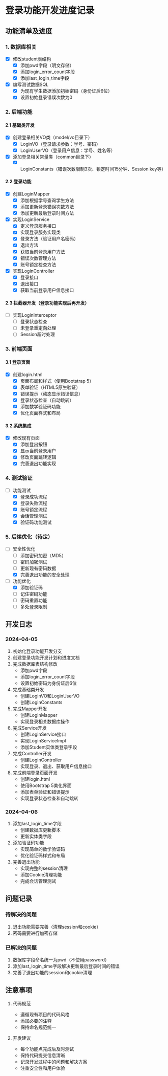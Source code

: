 # 登录功能开发进度记录

## 功能清单及进度
### 1. 数据库相关
- [x] 修改student表结构
  - [x] 添加pwd字段（明文存储）
  - [x] 添加login_error_count字段
  - [x] 添加last_login_time字段
- [x] 编写测试数据SQL
  - [x] 为现有学生数据添加初始密码（身份证后6位）
  - [x] 设置初始登录错误次数为0

### 2. 后端功能
#### 2.1 基础类开发
- [x] 创建登录相关VO类（model/vo目录下）
  - [x] LoginVO（登录请求参数：学号、密码）
  - [x] LoginUserVO（登录用户信息：学号、姓名等）
- [x] 添加登录相关常量类（common目录下）
  - [x] LoginConstants（错误次数限制3次、锁定时间15分钟、Session key等）

#### 2.2 登录功能
- [x] 创建LoginMapper
  - [x] 添加根据学号查询学生方法
  - [x] 添加更新登录错误次数方法
  - [x] 添加更新最后登录时间方法
- [x] 实现LoginService
  - [x] 定义登录服务接口
  - [x] 实现登录服务实现类
  - [x] 登录方法（验证用户名密码）
  - [x] 退出方法
  - [x] 获取当前登录用户方法
  - [x] 错误次数管理方法
  - [x] 账号锁定检查方法
- [x] 实现LoginController
  - [x] 登录接口
  - [x] 退出接口
  - [x] 获取当前登录用户信息接口

#### 2.3 拦截器开发（登录功能实现后再开发）
- [ ] 实现LoginInterceptor
  - [ ] 登录状态检查
  - [ ] 未登录重定向处理
  - [ ] Session超时处理

### 3. 前端页面
#### 3.1 登录页面
- [x] 创建login.html
  - [x] 页面布局和样式（使用Bootstrap 5）
  - [x] 表单验证（HTML5原生验证）
  - [x] 错误提示（动态显示错误信息）
  - [x] 登录状态检查（自动跳转）
  - [x] 添加数学验证码功能
  - [x] 优化页面样式和布局

#### 3.2 系统集成
- [x] 修改现有页面
  - [x] 添加登出按钮
  - [x] 显示当前登录用户
  - [x] 修改页面跳转逻辑
  - [x] 完善退出功能实现

### 4. 测试验证
- [ ] 功能测试
  - [x] 登录成功流程
  - [x] 登录失败流程
  - [x] 账号锁定流程
  - [x] 会话管理测试
  - [x] 验证码功能测试

### 5. 后续优化（待定）
- [ ] 安全性优化
  - [ ] 添加密码加密（MD5）
  - [ ] 密码加密测试
  - [ ] 更新现有密码数据
  - [x] 完善退出功能的安全处理
- [ ] 功能优化
  - [x] 添加验证码
  - [ ] 记住密码功能
  - [ ] 密码重置功能
  - [ ] 多处登录限制

## 开发日志
### 2024-04-05
1. 初始化登录功能开发分支
2. 创建登录功能开发计划和进度文档
3. 完成数据库表结构修改
   - 添加pwd字段
   - 添加login_error_count字段
   - 设置初始密码为身份证后6位
4. 完成基础类开发
   - 创建LoginVO和LoginUserVO
   - 创建LoginConstants
5. 完成Mapper开发
   - 创建LoginMapper
   - 实现登录相关数据库操作
6. 完成Service开发
   - 创建LoginService接口
   - 实现LoginServiceImpl
   - 添加Student实体类登录字段
7. 完成Controller开发
   - 创建LoginController
   - 实现登录、退出、获取用户信息接口
8. 完成前端登录页面开发
   - 创建login.html
   - 使用Bootstrap 5美化界面
   - 添加表单验证和错误提示
   - 实现登录状态检查和自动跳转

### 2024-04-06
1. 添加last_login_time字段
   - 创建数据库更新脚本
   - 更新实体类字段
2. 添加验证码功能
   - 实现简单的数学验证码
   - 优化验证码样式和布局
3. 完善退出功能
   - 实现完整的session清理
   - 添加Cookie清理功能
   - 完成会话管理测试

## 问题记录
### 待解决的问题
1. 退出功能需要完善（清理session和cookie）
2. 密码需要进行加密存储

### 已解决的问题
1. 数据库字段命名统一为pwd（不使用password）
2. 添加last_login_time字段解决更新最后登录时间的错误
3. 完善了退出功能的session和cookie清理

## 注意事项
1. 代码规范
   - 遵循现有项目的代码风格
   - 添加必要的注释
   - 保持命名规范统一

2. 开发建议
   - 每个功能点完成后及时测试
   - 保持代码提交信息清晰
   - 记录开发过程中的问题和解决方案
   - 注重安全性和用户体验